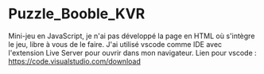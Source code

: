 # Puzzle_Booble_KVR
Mini-jeu en JavaScript, je n'ai pas développé la page en HTML où s'intègre le jeu, libre à vous de le faire.
J'ai utilisé vscode comme IDE avec l'extension Live Server pour ouvrir dans mon navigateur. 
Lien pour vscode : https://code.visualstudio.com/download
